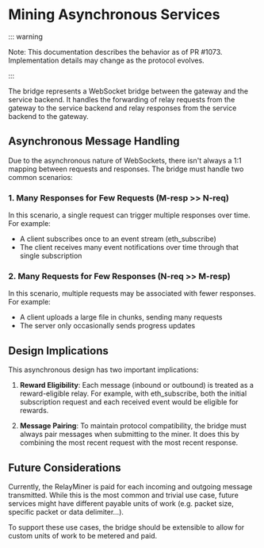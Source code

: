 # Mining Asynchronous Services

::: warning

Note: This documentation describes the behavior as of PR #1073. Implementation
details may change as the protocol evolves.

:::

The bridge represents a WebSocket bridge between the gateway and the service
backend. It handles the forwarding of relay requests from the gateway to the
service backend and relay responses from the service backend to the gateway.

## Asynchronous Message Handling

Due to the asynchronous nature of WebSockets, there isn't always a 1:1 mapping
between requests and responses. The bridge must handle two common scenarios:

### 1. Many Responses for Few Requests (M-resp >> N-req)

In this scenario, a single request can trigger multiple responses over time.
For example:
- A client subscribes once to an event stream (eth_subscribe)
- The client receives many event notifications over time through that single
  subscription

### 2. Many Requests for Few Responses (N-req >> M-resp)

In this scenario, multiple requests may be associated with fewer responses.
For example:
- A client uploads a large file in chunks, sending many requests
- The server only occasionally sends progress updates

## Design Implications

This asynchronous design has two important implications:

1. **Reward Eligibility**: Each message (inbound or outbound) is treated as a
   reward-eligible relay. For example, with eth_subscribe, both the initial
   subscription request and each received event would be eligible for rewards.

2. **Message Pairing**: To maintain protocol compatibility, the bridge must always
   pair messages when submitting to the miner. It does this by combining the most
   recent request with the most recent response.

## Future Considerations

Currently, the RelayMiner is paid for each incoming and outgoing message
transmitted. While this is the most common and trivial use case, future services
might have different payable units of work (e.g. packet size, specific packet or
data delimiter...).

To support these use cases, the bridge should be extensible to allow for custom
units of work to be metered and paid.